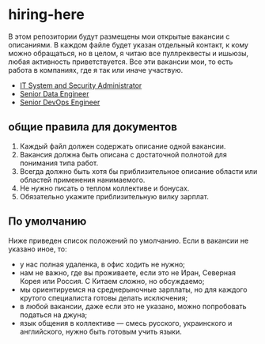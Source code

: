 # hiring-here

В этом репозитории будут размещены мои открытые вакансии с описаниями. В каждом файле будет указан отдельный контакт, к кому можно обращаться, но в целом, я читаю все пуллреквесты и ишьюзы, любая активность приветствуется. Все эти вакансии мои, то есть работа в компаниях, где я так или иначе участвую.

- [IT System and Security Administrator](SysAdmin_SecOps.md)
- [Senior Data Engineer](Senior_Data_Engineer.md)
- [Senior DevOps Engineer](Senior_DevOps.md)

## общие правила для документов

1. Каждый файл должен содержать описание одной вакансии.
2. Вакансия должна быть описана с достаточной полнотой для понимания типа работ.
3. Всегда должно быть хотя бы приблизительное описание области или областей применения нанимаемого.
4. Не нужно писать о теплом коллективе и бонусах.
5. Обязательно укажите приблизительную вилку зарплат.

## По умолчанию

Ниже приведен список положений по умолчанию. Если в вакансии не указано иное, то:

- у нас полная удаленка, в офис ходить не нужно;
- нам не важно, где вы проживаете, если это не Иран, Северная Корея или Россия. С Китаем сложно, но обсуждаемо;
- мы ориентируемся на среднерыночные зарплаты, но для каждого крутого специалиста готовы делать исключения;
- в любой вакансии, даже если это не указано, можно попробовать податься на джуна;
- язык общения в коллективе — смесь русского, украинского и английского, нужно быть готовым учить языки.
